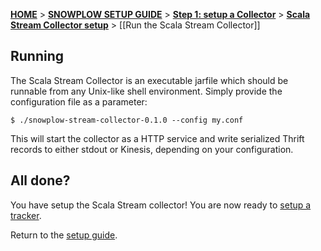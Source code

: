 [**HOME**](Home) > [**SNOWPLOW SETUP GUIDE**](Setting-up-Snowplow) > [**Step 1: setup a Collector**](Setting-up-a-Collector) > [**Scala Stream Collector setup**](setting-up-the-Scala-Stream-Collector) > [[Run the Scala Stream Collector]]

## Running

The Scala Stream Collector is an executable jarfile which should be runnable from any Unix-like shell environment. Simply provide the configuration file as a parameter:

    $ ./snowplow-stream-collector-0.1.0 --config my.conf

This will start the collector as a HTTP service and write serialized Thrift records to either stdout or Kinesis, depending on your configuration.

## All done?

You have setup the Scala Stream collector! You are now ready to [setup a tracker](Setting-up-a-Tracker).

Return to the [setup guide](Setting-up-Snowplow).
